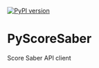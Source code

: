 [![PyPI version](https://badge.fury.io/py/PyScoreSaber.svg)](https://pypi.org/project/PyScoreSaber)
# PyScoreSaber
Score Saber API client
